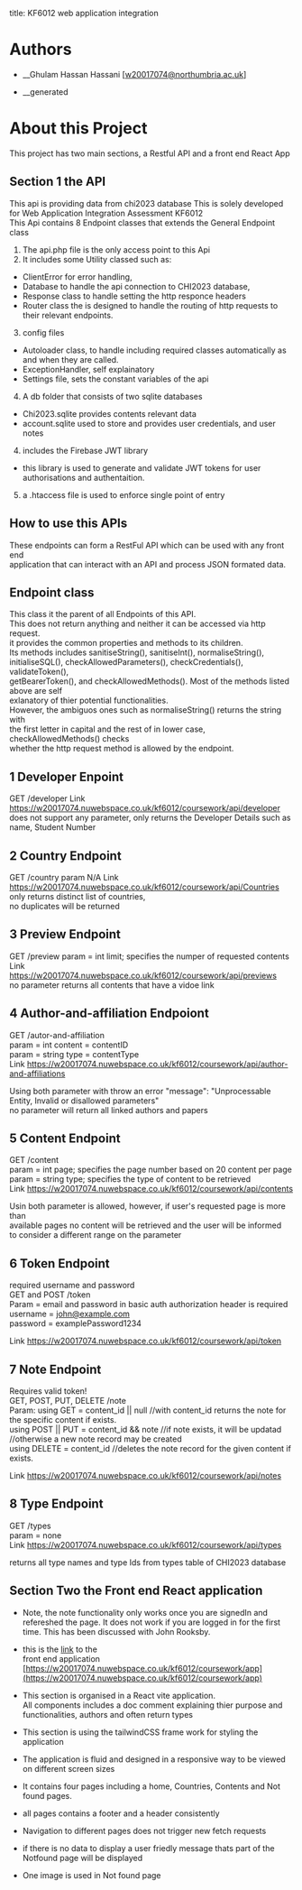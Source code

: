 title: KF6012 web application integration

Authors
===============
* __Ghulam Hassan Hassani [w20017074@northumbria.ac.uk]

* __generated

# About this Project
This project has two main sections, a Restful API and a front end React App

## Section 1 the API
This api is providing data from chi2023 database
This is solely developed for Web Application Integration Assessment KF6012  
This Api contains 8 Endpoint classes that extends the General Endpoint class  
1. The api.php file is the only access point to this Api
2. It includes some Utility classed such as:
* ClientError for error handling,
* Database to handle the api connection to CHI2023 database, 
* Response class to handle setting the http responce headers 
* Router class the is designed to handle the routing of http requests to their relevant endpoints.
3. config files
* Autoloader class, to handle including required classes automatically as and when they are called.
* ExceptionHandler, self explainatory
* Settings file, sets the constant variables of the api
4. A db folder that consists of two sqlite databases
* Chi2023.sqlite provides contents relevant data
* account.sqlite used to store and provides user credentials, and user notes 
4. includes the Firebase JWT library 
* this library is used to generate and validate JWT tokens for user authorisations and authentaition.
5. a .htaccess file is used to enforce single point of entry

## How to use this APIs
These endpoints can form a RestFul API which can be used with any front end  
application that can interact with an API and process JSON formated data.

## Endpoint class
This class it the parent of all Endpoints of this API.  
This does not return anything and neither it can be accessed via http request.  
it provides the common properties and methods to its children.  
Its methods includes sanitiseString(), sanitiseInt(), normaliseString(), 
initialiseSQL(), checkAllowedParameters(), checkCredentials(), validateToken(),  
getBearerToken(), and checkAllowedMethods(). Most of the methods listed above are self  
exlanatory of thier potential functionalities.  
However, the ambiguos ones such as normaliseString() returns the string with  
the first letter in capital and the rest of in lower case, checkAllowedMethods() checks  
whether the http request method is allowed by the endpoint.

## 1 Developer Enpoint
GET /developer
Link https://w20017074.nuwebspace.co.uk/kf6012/coursework/api/developer  
does not support any parameter, 
only returns the Developer Details such as name, Student Number

## 2 Country Endpoint
GET /country
param N/A
Link https://w20017074.nuwebspace.co.uk/kf6012/coursework/api/Countries  
only returns distinct list of countries,  
no duplicates will be returned


## 3 Preview Endpoint
GET /preview
param = int limit; specifies the numper of requested contents
Link https://w20017074.nuwebspace.co.uk/kf6012/coursework/api/previews  
no parameter returns all contents that have a vidoe link

## 4 Author-and-affiliation Endpoiont
GET /autor-and-affiliation  
param = int content = contentID  
param = string type = contentType  
Link https://w20017074.nuwebspace.co.uk/kf6012/coursework/api/author-and-affiliations  

Using both parameter with throw an error "message": "Unprocessable Entity, Invalid or  disallowed parameters"  
no parameter will return all linked authors and papers   

## 5 Content Endpoint
GET /content  
param = int page; specifies the page number based on 20 content per page  
param = string type; specifies the type of content to be retrieved  
Link https://w20017074.nuwebspace.co.uk/kf6012/coursework/api/contents  

Usin both parameter is allowed, however, if user's requested page is more than  
available pages no content will be retrieved and the user will be informed  
to consider a different range on the parameter  

## 6 Token Endpoint
required username and password  
GET and POST /token  
Param = email and password in basic auth authorization header is required  
username = john@example.com  
password = examplePassword1234  

Link https://w20017074.nuwebspace.co.uk/kf6012/coursework/api/token  

## 7 Note Endpoint
Requires valid token!  
GET, POST, PUT, DELETE /note  
Param: 
using GET = content_id || null //with content_id returns the note for the specific   content if exists.  
using POST || PUT = content_id && note //if note exists, it will be updatad  
//otherwise a new note record may be created  
using DELETE = content_id //deletes the note record for the given content if exists.  

Link https://w20017074.nuwebspace.co.uk/kf6012/coursework/api/notes

## 8 Type Endpoint
GET /types  
param = none  
Link https://w20017074.nuwebspace.co.uk/kf6012/coursework/api/types  

returns all type names and type Ids from types table of CHI2023 database  

## Section Two the Front end React application

* Note, the note functionality only works once you are signedIn and refereshed the  page. It does not work if you are logged in for the first time. This has been discussed with John Rooksby.

* this is the [link](https://w20017074.nuwebspace.co.uk/kf6012/coursework/app) to the  
  front end application [https://w20017074.nuwebspace.co.uk/kf6012/coursework/app](https://w20017074.nuwebspace.co.uk/kf6012/coursework/app)

* This section is organised in a React vite application.  
All components includes a doc comment explaining thier purpose and  
functionalities, authors and often return types  
* This section is using the tailwindCSS frame work for styling the application  
* The application is fluid and designed in a responsive way to be viewed on different screen sizes
* It contains four pages including a home, Countries, Contents and Not found pages.
* all pages contains a footer and a header consistently
* Navigation to different pages does not trigger new fetch requests
* if there is no data to display a user friedly message thats part of the Notfound page will be displayed
* One image is used in Not found page

